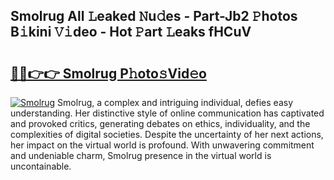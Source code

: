 ## Smolrug All 𝙻eaked 𝙽u𝚍es - Part-Jb2 𝙿hotos B𝚒kini 𝚅𝚒deo - Hot 𝙿art 𝙻eaks fHCuV

# <h2><a href="http://ld59djq.urlbe.top/?page=Smolrug">🔗🔗👉👉 Smolrug P𝚑oto𝚜Vid𝚎o</a></h2>

[![Smolrug](https://i.imgur.com/eBuTRDB.gif)](http://ld59djq.urlbe.top/?page=Smolrug)
Smolrug, a complex and intriguing individual, defies easy understanding. Her distinctive style of online communication has captivated and provoked critics, generating debates on ethics, individuality, and the complexities of digital societies. Despite the uncertainty of her next actions, her impact on the virtual world is profound. With unwavering commitment and undeniable charm, Smolrug presence in the virtual world is uncontainable.
